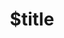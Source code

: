 ---
title: $title
second_title: Aspose.Finance voor .NET API-referentie
description: $description
type: docs
weight: $weight
url: /nl/net/$ref/
---
